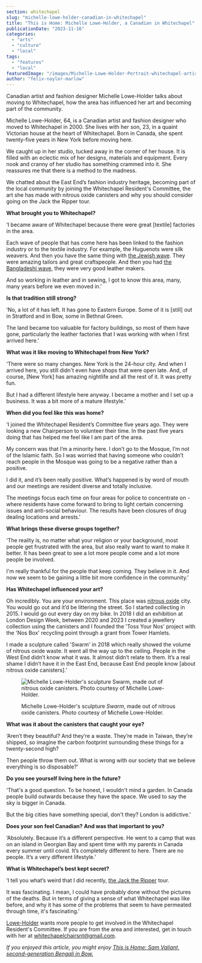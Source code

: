 ```yaml
---
section: whitechapel
slug: "michelle-lowe-holder-canadian-in-whitechapel"
title: "This is Home: Michelle Lowe-Holder, a Canadian in Whitechapel"
publicationDate: "2023-11-16"
categories: 
  - "arts"
  - "culture"
  - "local"
tags: 
  - "features"
  - "local"
featuredImage: "/images/Michelle-Lowe-Holder-Portrait-whitechapel-artist-this-is-home-1-1.jpg"
author: "felix-naylor-marlow"
---
```


Canadian artist and fashion designer Michelle Lowe-Holder talks about moving to Whitechapel, how the area has influenced her art and becoming part of the community.

  
Michelle Lowe-Holder, 64, is a Canadian artist and fashion designer who moved to Whitechapel in 2000. She lives with her son, 23, in a quaint Victorian house at the heart of Whitechapel. Born in Canada, she spent twenty-five years in New York before moving here.

We caught up in her studio, tucked away in the corner of her house. It is filled with an eclectic mix of her designs, materials and equipment. Every nook and cranny of her studio has something crammed into it. She reassures me that there is a method to the madness. 

We chatted about the East End’s fashion industry heritage, becoming part of the local community by joining the Whitechapel Resident's Committee, the art she has made with nitrous oxide canisters and why you should consider going on the Jack the Ripper tour.

**What brought you to Whitechapel?**

‘I became aware of Whitechapel because there were great \[textile\] factories in the area.

Each wave of people that has come here has been linked to the fashion industry or to the textile industry. For example, the Huguenots were silk weavers. And then you have the same thing with [the Jewish wave](https://whitechapellondon.co.uk/culture/jewish/). They were amazing tailors and great craftspeople. And then you had [the Bangladeshi wave](https://whitechapellondon.co.uk/bangladeshi-independence-migration-east-london/), they were very good leather makers.

And so working in leather and in sewing, I got to know this area, many, many years before we even moved in.’

**Is that tradition still strong?**

‘No, a lot of it has left. It has gone to Eastern Europe. Some of it is \[still\] out in Stratford and in Bow, some in Bethnal Green. 

The land became too valuable for factory buildings, so most of them have gone, particularly the leather factories that I was working with when I first arrived here.’

**What was it like moving to Whitechapel from New York?** 

‘There were so many changes. New York is the 24-hour city. And when I arrived here, you still didn't even have shops that were open late. And, of course, \[New York\] has amazing nightlife and all the rest of it. It was pretty fun.

But I had a different lifestyle here anyway. I became a mother and I set up a business. It was a bit more of a mature lifestyle.’

**When did you feel like this was home?**

‘I joined the Whitechapel Resident’s Committee five years ago. They were looking a new Chairperson to volunteer their time. In the past five years doing that has helped me feel like I am part of the area.

My concern was that I’m a minority here. I don’t go to the Mosque, I’m not of the Islamic faith. So I was worried that having someone who couldn’t reach people in the Mosque was going to be a negative rather than a positive. 

I did it, and it’s been really positive. What’s happened is by word of mouth and our meetings are resident diverse and totally inclusive.

The meetings focus each time on four areas for police to concentrate on - where residents have come forward to bring to light certain concerning issues and anti-social behaviour. The results have been closures of drug dealing locations and arrests.'

**What brings these diverse groups together?**

‘The reality is, no matter what your religion or your background, most people get frustrated with the area, but also really want to want to make it better. It has been great to see a lot more people come and a lot more people be involved.

I'm really thankful for the people that keep coming. They believe in it. And now we seem to be gaining a little bit more confidence in the community.’

**Has Whitechapel influenced your art?**

Oh incredibly. You are your environment. This place was [nitrous oxide](https://whitechapellondon.co.uk/n20-know-the-risks-nitrous-oxide-campaign-tower-hamlets-council/) city. You would go out and it’d be littering the street. So I started collecting in 2015. I would go out every day on my bike. In 2018 I did an exhibition at London Design Week, between 2020 and 2023 I created a jewellery collection using the canisters and I founded the 'Toss Your Nos' project with the 'Nos Box' recycling point through a grant from Tower Hamlets.

I made a sculpture called 'Swarm' in 2018 which really showed the volume of nitrous oxide waste. It went all the way up to the ceiling. People in the West End didn’t know what it was. It almost didn’t relate to them. It’s a real shame I didn’t have it in the East End, because East End people know \[about nitrous oxide canisters\].’ 

<figure>

![Michelle Lowe-Holder's sculpture Swarm, made out of nitrous oxide canisters. Photo courtesy of Michelle Lowe-Holder.](/images/Swarm-sculpture-Michelle-Lowe-Holder-nitrous-oxide-whitechapel-1-1024x683.jpg)

<figcaption>

Michelle Lowe-Holder's sculpture _Swarm_, made out of nitrous oxide canisters. Photo courtesy of Michelle Lowe-Holder.

</figcaption>

</figure>

**What was it about the canisters that caught your eye?**

‘Aren’t they beautiful? And they’re a waste. They’re made in Taiwan, they’re shipped, so imagine the carbon footprint surrounding these things for a twenty-second high? 

Then people throw them out. What is wrong with our society that we believe everything is so disposable?’

**Do you see yourself living here in the future?**

‘That's a good question. To be honest, I wouldn't mind a garden. In Canada people build outwards because they have the space. We used to say the sky is bigger in Canada.

But the big cities have something special, don't they? London is addictive.'

**Does your son feel Canadian?** **And was that important to you?**

‘Absolutely. Because it’s a different perspective. He went to a camp that was on an island in Georgian Bay and spent time with my parents in Canada every summer until covid. It’s completely different to here. There are no people. It’s a very different lifestyle.’

**What is Whitechapel’s best kept secret?**

‘I tell you what’s weird that I did recently, [the Jack the Ripper](https://whitechapellondon.co.uk/one-armed-jack-ripper-identity-sarah-bax-horton-book/) tour.

It was fascinating. I mean, I could have probably done without the pictures of the deaths. But in terms of giving a sense of what Whitechapel was like before, and why it has some of the problems that seem to have permeated through time, it's fascinating.’

[Lowe-Holder](http://www.lowe-holder.com/) wants more people to get involved in the Whitechapel Resident's Committee. If you are from the area and interested, get in touch with her at [whitechapelchairsnt@gmail.com](mailto:whitechapelchairsnt@gmail.com). 

_If you enjoyed this article, you might enjoy_ [_This is Home: Sam Valiant, second-generation Bengali in Bow._](https://romanroadlondon.com/sam-valiant-second-generation-bengali-bow-interview/)
